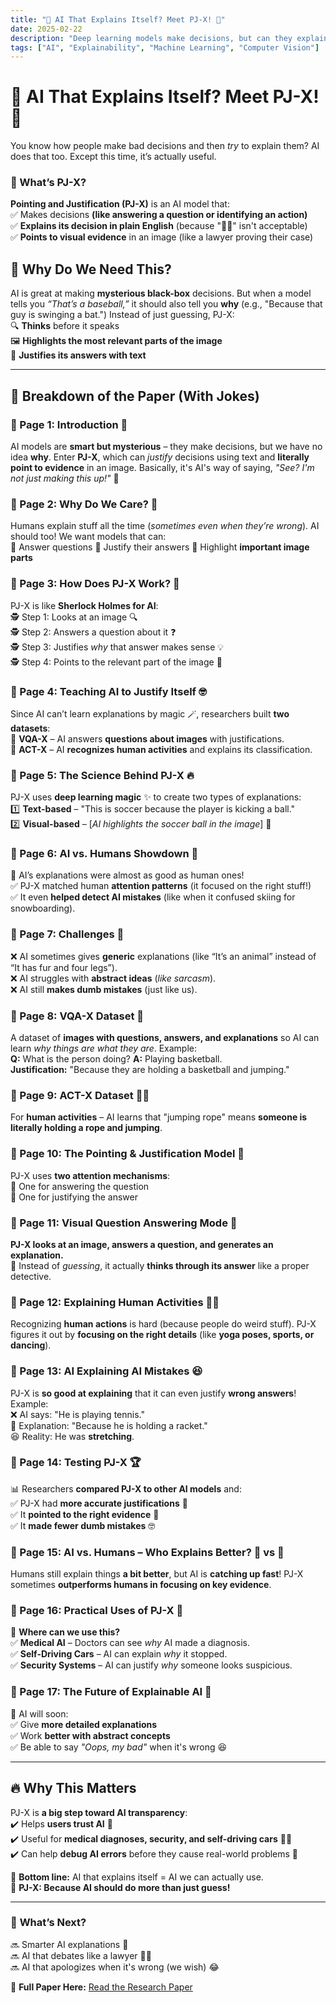 ```yaml
---
title: "🤖 AI That Explains Itself? Meet PJ-X! 🧐"
date: 2025-02-22
description: "Deep learning models make decisions, but can they explain *why*? Enter PJ-X, an AI that justifies its choices in words and points to visual evidence. Let's break this down (with jokes). 🤖💬"
tags: ["AI", "Explainability", "Machine Learning", "Computer Vision"]
---
```


# 📢 AI That Explains Itself? Meet PJ-X! 🧐  

You know how people make bad decisions and then *try* to explain them? AI does that too. Except this time, it’s actually useful.  

### 🤖 What’s PJ-X?  
**Pointing and Justification (PJ-X)** is an AI model that:  
✅ Makes decisions **(like answering a question or identifying an action)**  
✅ **Explains its decision in plain English** (because "🤷‍♂️" isn't acceptable)  
✅ **Points to visual evidence** in an image (like a lawyer proving their case)  

## 🧐 Why Do We Need This?  
AI is great at making **mysterious black-box** decisions. But when a model tells you *“That’s a baseball,”* it should also tell you **why** (e.g., "Because that guy is swinging a bat.") Instead of just guessing, PJ-X:  
🔍 **Thinks** before it speaks  
🖼️ **Highlights the most relevant parts of the image**  
💬 **Justifies its answers with text**  

---

## 📜 **Breakdown of the Paper (With Jokes)**  

### 📄 Page 1: Introduction 🤔  
AI models are **smart but mysterious** – they make decisions, but we have no idea **why**. Enter **PJ-X**, which can *justify* decisions using text and **literally point to evidence** in an image. Basically, it's AI's way of saying, *"See? I'm not just making this up!"* 🎯  

### 📄 Page 2: Why Do We Care? 🚀  
Humans explain stuff all the time (*sometimes even when they’re wrong*). AI should too! We want models that can:  
🔹 Answer questions 🔹 Justify their answers 🔹 Highlight **important image parts**  

### 📄 Page 3: How Does PJ-X Work? 🔬  
PJ-X is like **Sherlock Holmes for AI**:  
🕵️ Step 1: Looks at an image 🔍  
🕵️ Step 2: Answers a question about it ❓  
🕵️ Step 3: Justifies *why* that answer makes sense 💡  
🕵️ Step 4: Points to the relevant part of the image 🎯  

### 📄 Page 4: Teaching AI to Justify Itself 🤓  
Since AI can’t learn explanations by magic 🪄, researchers built **two datasets**:  
📸 **VQA-X** – AI answers **questions about images** with justifications.  
🏃 **ACT-X** – AI **recognizes human activities** and explains its classification.  

### 📄 Page 5: The Science Behind PJ-X 🔥  
PJ-X uses **deep learning magic** ✨ to create two types of explanations:  
1️⃣ **Text-based** – "This is soccer because the player is kicking a ball."  
2️⃣ **Visual-based** – [*AI highlights the soccer ball in the image*] 🎯  

### 📄 Page 6: AI vs. Humans Showdown 👊  
👀 AI’s explanations were almost as good as human ones!  
✅ PJ-X matched human **attention patterns** (it focused on the right stuff!)  
✅ It even **helped detect AI mistakes** (like when it confused skiing for snowboarding).  

### 📄 Page 7: Challenges 🚧  
❌ AI sometimes gives **generic** explanations (like “It’s an animal” instead of “It has fur and four legs”).  
❌ AI struggles with **abstract ideas** (*like sarcasm*).  
❌ AI still **makes dumb mistakes** (just like us).  

### 📄 Page 8: VQA-X Dataset 📸  
A dataset of **images with questions, answers, and explanations** so AI can learn *why things are what they are*. Example:  
**Q:** What is the person doing? **A:** Playing basketball.  
**Justification:** "Because they are holding a basketball and jumping."  

### 📄 Page 9: ACT-X Dataset 🏃‍♂️  
For **human activities** – AI learns that "jumping rope" means **someone is literally holding a rope and jumping**.  

### 📄 Page 10: The Pointing & Justification Model 🧐  
PJ-X uses **two attention mechanisms**:  
🔹 One for answering the question  
🔹 One for justifying the answer  

### 📄 Page 11: Visual Question Answering Mode 🎥  
**PJ-X looks at an image, answers a question, and generates an explanation.**  
📢 Instead of *guessing*, it actually **thinks through its answer** like a proper detective.  

### 📄 Page 12: Explaining Human Activities 🏋️‍♀️  
Recognizing **human actions** is hard (because people do weird stuff). PJ-X figures it out by **focusing on the right details** (like **yoga poses, sports, or dancing**).  

### 📄 Page 13: AI Explaining AI Mistakes 😆  
PJ-X is **so good at explaining** that it can even justify **wrong answers**! Example:  
❌ AI says: "He is playing tennis."  
🤦 Explanation: "Because he is holding a racket."  
😆 Reality: He was **stretching**.  

### 📄 Page 14: Testing PJ-X 🏆  
📊 Researchers **compared PJ-X to other AI models** and:  
✅ PJ-X had **more accurate justifications** 📢  
✅ It **pointed to the right evidence** 🎯  
✅ It **made fewer dumb mistakes** 🤓  

### 📄 Page 15: AI vs. Humans – Who Explains Better? 🤖 vs 🧠  
Humans still explain things **a bit better**, but AI is **catching up fast**! PJ-X sometimes **outperforms humans in focusing on key evidence**.  

### 📄 Page 16: Practical Uses of PJ-X 🏅  
📢 **Where can we use this?**  
✅ **Medical AI** – Doctors can see *why* AI made a diagnosis.  
✅ **Self-Driving Cars** – AI can explain *why* it stopped.  
✅ **Security Systems** – AI can justify *why* someone looks suspicious.  

### 📄 Page 17: The Future of Explainable AI 🔮  
👀 AI will soon:  
✅ Give **more detailed explanations**  
✅ Work **better with abstract concepts**  
✅ Be able to say *"Oops, my bad"* when it's wrong 😆  

---

## 🔥 **Why This Matters**  
PJ-X is **a big step toward AI transparency**:  
✔️ Helps **users trust AI** 🤝  
✔️ Useful for **medical diagnoses, security, and self-driving cars** 🚗💡  
✔️ Can help **debug AI errors** before they cause real-world problems 🚨  

📢 **Bottom line:** AI that explains itself = AI we can actually use.  
🚀 **PJ-X: Because AI should do more than just guess!**  

---

### 🤔 **What’s Next?**  
🔜 Smarter AI explanations 💬  
🔜 AI that debates like a lawyer 🧑‍⚖️  
🔜 AI that apologizes when it's wrong (we wish) 😂

🔗 **Full Paper Here:** [Read the Research Paper](https://github.com/tirthajyoti/Papers-Literature-ML-DL-RL-AI/blob/master/Explainability-in-AI/Attentive%20Explanations%20-%20Justifying%20Decisions%20and%20Pointing%20to%20the%20Evidence.pdf)  
  
